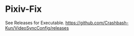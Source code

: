 # Pixiv-Fix

See Releases for Executable. https://github.com/Crashbash-Kun/VideoSyncConfig/releases
